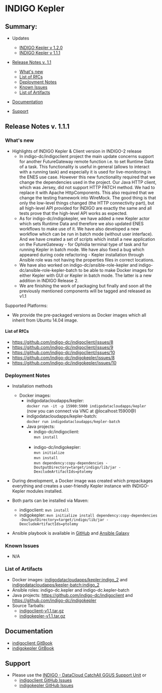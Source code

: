 # INDIGO Kepler

## Summary:

* Updates
  * [INDIGO Kepler v 1.2.0](https://indigo-dc.gitbooks.io/indigo-datacloud-releases/content/indigo2/fourth_update_of_indigo-2.html#kepler)<br>
  * [INDIGO Kepler v 1.1.1](https://indigo-dc.gitbooks.io/indigo-datacloud-releases/content/indigo2/first_update_of_indigo-2.html#ik)<br>


* [Release Notes v. 1.1 ](#id1)
  * [What's new](#id2)
  * [List of RfCs](#id3)
  * [Deployment Notes](#id4)
  * [Known Issues](#id5)
  * [List of Artifacts](#id7)<br>

* [Documentation](#id6)
* [Support](#id8)


<a id="id1"></a>
## Release Notes v. 1.1.1

<a id="id2"></a>
### What's new

* Highlights of INDIGO Kepler & Client version in INDIGO-2 release
  * In indigo-dc/indigoclient project the main update concerns support for another FutureGateway remote function i.e. to set Runtime Data of a task. This functionality is useful in general (allows to interact with a running task) and especially it is used for live-monitoring in the ENES use case. However this new functionality required that we change the dependencies used in the project. Our Java HTTP client, which was Jersey, did not support HTTP PATCH method. We had to replace it with Apache HttpComponents. This also required that we change the testing framework into WireMock. The good thing is that only the low-level things changed (the HTTP connectivity part), but all high-level API provided for INDIGO are exactly the same and all tests prove that the high-level API works as expected.
  * As for indigo-dc/indigokepler, we have added a new Kepler actor which sets Runtime Data and therefore we also updated ENES workflows to make use of it. We have also developed a new workflow which can be run in batch mode (without user interface). And we have created a set of scripts which install a new application on the FutureGateway - for Ophidia terminal type of task and for running Kepler in batch mode. We have also fixed a bug which appeared during code refactoring - Kepler installation through Ansible role was not having the properties files in correct locations.
  * We have also worked on indigo-dc/ansible-role-kepler and indigo-dc/ansible-role-kepler-batch to be able to make Docker images for either Kepler with GUI or Kepler in batch mode. The latter is a new addition in INDIGO Release 2.
  * We are finishing the work of packaging but finally and soon all the previously mentioned components will be tagged and released as v1.1


Supported Platforms:
* We provide the pre-packaged versions as Docker images which all inherit from Ubuntu 14.04 image.


<a id="id3"></a>
#### List of RfCs 

* https://github.com/indigo-dc/indigoclient/issues/8
* https://github.com/indigo-dc/indigoclient/issues/9
* https://github.com/indigo-dc/indigoclient/issues/10
* https://github.com/indigo-dc/indigokepler/issues/8
* https://github.com/indigo-dc/indigokepler/issues/10


<a id="id4"></a>
### Deployment Notes
* Installation methods
  * Docker images:
    * indigodatacloudapps/kepler:</br>
```docker run -it -p 15900:5900 indigodatacloudapps/kepler```</br> (now you can connect via VNC at @localhost:15900@)
    * indigodatacloudapps/kepler-batch:</br>
```docker run indigodatacloudapps/kepler-batch```</br>
    * Java projects:
      * indigo-dc/indigoclient: </br>
```mvn install```</br></br>
      * indigo-dc/indigokepler: </br>
```mvn initialize```</br>
```mvn install```</br>
```mvn dependency:copy-dependencies -DoutputDirectory=target/indigo/lib/jar -DexcludeArtifactIds=ptolemy```</br>



* During development, a Docker image was created which prepackages everything and creates a user-friendly Kepler instance with INDIGO-Kepler modules installed.
* Both parts can be installed via Maven:
  * indigoclient: ```mvn install```
  * indigokepler: ```mvn initialize install dependency:copy-dependencies -DoutputDirectory=target/indigo/lib/jar -DexcludeArtifactIds=ptolemy```

* Ansible playbook is available in [GitHub](https://github.com/indigo-dc/ansible-role-kepler) and [Ansible Galaxy](https://galaxy.ansible.com/indigo-dc/kepler/)

<a id="id5"></a>
### Known Issues

* N/A

<a id="id7"></a>
### List of Artifacts

* Docker images: [indigodatacloudapps/kepler:indigo_2](https://hub.docker.com/r/indigodatacloudapps/kepler/tags/) and [indigodatacloudapps/kepler-batch:indigo_2](https://hub.docker.com/r/indigodatacloudapps/kepler-batch/tags/)
* Ansible roles: indigo-dc.kepler and indigo-dc.kepler-batch
* Java projects: https://github.com/indigo-dc/indigoclient and https://github.com/indigo-dc/indigokepler
* Source Tarballs:
  * [indigoclient-v1.1.tar.gz](http://repo.indigo-datacloud.eu/repository/indigo/2/centos7/SRPMS/tgz/indigoclient-v1.1.tar.gz)
  * [indigokepler-v1.1.tar.gz](http://repo.indigo-datacloud.eu/repository/indigo/2/centos7/SRPMS/tgz/indigokepler-v1.1.tar.gz)

<a id="id6"></a>
## Documentation

* [indigoclient GitBook](https://www.gitbook.com/book/indigo-dc/indigoclient)
* [indigokepler GitBook](https://www.gitbook.com/book/indigo-dc/indigokepler)

<a id="id8"></a>
## Support

* Please use the [INDIGO - DataCloud CatchAll GGUS Support Unit](
https://wiki.egi.eu/wiki/GGUS:INDIGO_DataCloud_Catch-all_FAQ)
or
  * [indigoclient GitHub Issues](https://github.com/indigo-dc/indigoclient/issues)
  * [indigokepler GitHub Issues](https://github.com/indigo-dc/indigokepler/issues)
